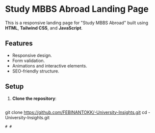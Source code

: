  # Study MBBS Abroad Landing Page

This is a responsive landing page for "Study MBBS Abroad" built using **HTML**, **Tailwind CSS**, and **JavaScript**.

## Features

- Responsive design.
- Form validation.
- Animations and interactive elements.
- SEO-friendly structure.

## Setup

1. **Clone the repository**:

   ```bash
  git clone   https://github.com/FEBINANTOKK/-University-Insights.git
   cd -University-Insights.git
   ```
#  #
 
 
